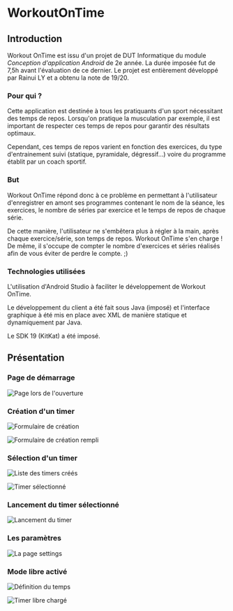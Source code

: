 # WorkoutOnTime

## Introduction

Workout OnTime est issu d'un projet de DUT Informatique du module *Conception d'application Android* de 2e année. La durée imposée fut de 7,5h avant l'évaluation de ce dernier. Le projet est entièrement développé par Rainui LY et a obtenu la note de 19/20.

### Pour qui ?

Cette application est destinée à tous les pratiquants d'un sport nécessitant des temps de repos. Lorsqu'on pratique la musculation par exemple, il est important de respecter ces temps de repos pour garantir des résultats optimaux. 

Cependant, ces temps de repos varient en fonction des exercices, du type d'entrainement suivi (statique, pyramidale, dégressif...) voire du programme établit par un coach sportif.

### But

Workout OnTime répond donc à ce problème en permettant à l'utilisateur d'enregistrer en amont ses programmes contenant le nom de la séance, les exercices, le nombre de séries par exercice et le temps de repos de chaque série.

De cette manière, l'utilisateur ne s'embêtera plus à régler à la main, après chaque exercice/série, son temps de repos. Workout OnTime s'en charge ! De même, il s'occupe de compter le nombre d'exercices et séries réalisés afin de vous éviter de perdre le compte. ;)

### Technologies utilisées

L'utilisation d'Android Studio à faciliter le développement de Workout OnTime.

Le développement du client a été fait sous Java (imposé) et l'interface graphique à été mis en place avec XML de manière statique et dynamiquement par Java. 

Le SDK 19 (KitKat) a été imposé.

## Présentation

### Page de démarrage

![Page lors de l'ouverture](screenshots/page-accueil.jpg)

### Création d'un timer

![Formulaire de création](screenshots/create-timer.jpg)

![Formulaire de création rempli](screenshots/chargement-timer-filled.jpg)

### Sélection d'un timer

![Liste des timers créés](screenshots/chargement-timers.jpg)

![Timer sélectionné](screenshots/bras-charge.jpg)

### Lancement du timer sélectionné

![Lancement du timer](screenshots/start-bras-timer.jpg)

### Les paramètres

![La page settings](screenshots/page-settings.jpg)

### Mode libre activé

![Définition du temps](screenshots/timer-libre.jpg)

![Timer libre chargé](screenshots/timer-libre-charge.jpg)


